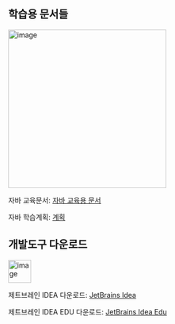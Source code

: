 ## 학습용 문서들

<img width="319" alt="image" src="https://user-images.githubusercontent.com/40907210/164154616-98b1e4a9-9f06-493c-bc84-28e4ca5801f5.png">

자바 교육문서: [자바 교육용 문서](https://wikidocs.net/book/31)

자바 학습계획: [계획](./plan.md)

## 개발도구 다운로드

<img width="46" alt="image" src="https://user-images.githubusercontent.com/40907210/164154674-6d22cad3-dabb-4f62-9373-c683b9f565a0.png">

제트브레인 IDEA 다운로드: [JetBrains Idea](https://www.jetbrains.com/ko-kr/idea/)

제트브레인 IDEA EDU 다운로드: [JetBrains Idea Edu](https://www.jetbrains.com/ko-kr/idea-edu/)
